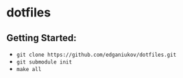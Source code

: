 # dotfiles
## Getting Started:
  * `git clone https://github.com/edganiukov/dotfiles.git`
  * `git submodule init`
  * `make all`
